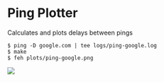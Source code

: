 # Ping Plotter

Calculates and plots delays between pings

    $ ping -D google.com | tee logs/ping-google.log
    $ make
    $ feh plots/ping-google.png

![](https://pbs.twimg.com/media/Cxe8IUlXcAELxzz.jpg:large)
